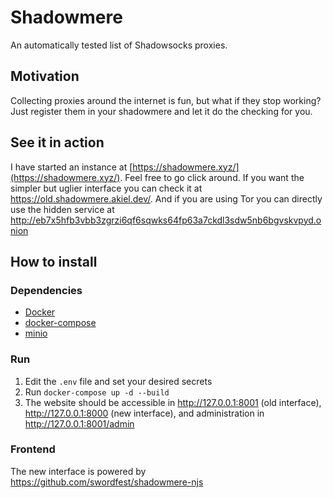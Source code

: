 # Shadowmere
An automatically tested list of Shadowsocks proxies.

## Motivation
Collecting proxies around the internet is fun, but what if they stop working? Just register them in your shadowmere and let it do the checking for you.

## See it in action
I have started an instance at [https://shadowmere.xyz/](https://shadowmere.xyz/). Feel free to go click around.
If you want the simpler but uglier interface you can check it at https://old.shadowmere.akiel.dev/.
And if you are using Tor you can directly use the hidden service at http://eb7x5hfb3vbb3zgrzi6qf6sqwks64fp63a7ckdl3sdw5nb6bgvskvpyd.onion

## How to install
### Dependencies
 - [Docker](https://www.docker.com/)
 - [docker-compose](https://docs.docker.com/compose/)
 - [minio](https://min.io/)
### Run
 1. Edit the `.env` file and set your desired secrets
 2. Run `docker-compose up -d --build`
 3. The website should be accessible in http://127.0.0.1:8001 (old interface), http://127.0.0.1:8000 (new interface), and administration in http://127.0.0.1:8001/admin 
### Frontend
The new interface is powered by https://github.com/swordfest/shadowmere-njs

